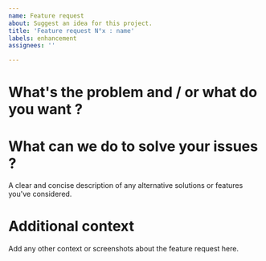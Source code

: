 ```yaml
---
name: Feature request
about: Suggest an idea for this project.
title: 'Feature request N°x : name'
labels: enhancement
assignees: ''

---
```


# What's the problem and / or what do you want ?

# What can we do to solve your issues ?
A clear and concise description of any alternative solutions or features you've considered.

# Additional context
Add any other context or screenshots about the feature request here.
